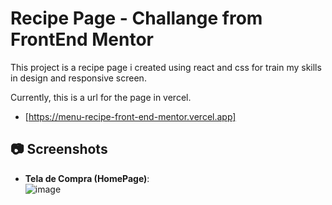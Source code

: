 # Recipe Page - Challange from FrontEnd Mentor

This project is a recipe page i created using react and css for train my skills in design and responsive screen.

Currently, this is a url for the page in vercel.
- [https://menu-recipe-front-end-mentor.vercel.app]


## 📷 Screenshots 
- **Tela de Compra (HomePage)**:  
  ![image](https://i.imgur.com/AXSPzmv.png)


